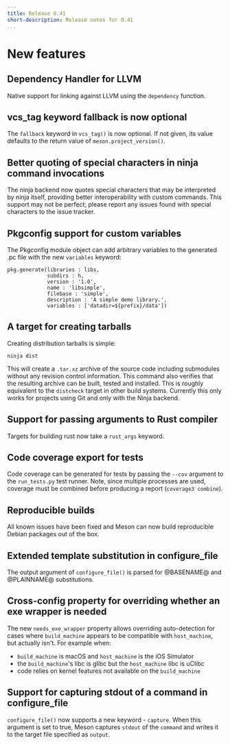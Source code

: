 ```yaml
---
title: Release 0.41
short-description: Release notes for 0.41
...
```


# New features

## Dependency Handler for LLVM

Native support for linking against LLVM using the `dependency` function.

## vcs_tag keyword fallback is now optional

The `fallback` keyword in `vcs_tag()` is now optional. If not given,
its value defaults to the return value of `meson.project_version()`.

## Better quoting of special characters in ninja command invocations

The ninja backend now quotes special characters that may be
interpreted by ninja itself, providing better interoperability with
custom commands. This support may not be perfect; please report any
issues found with special characters to the issue tracker.

## Pkgconfig support for custom variables

The Pkgconfig module object can add arbitrary variables to the generated .pc
file with the new `variables` keyword:
```meson
pkg.generate(libraries : libs,
             subdirs : h,
             version : '1.0',
             name : 'libsimple',
             filebase : 'simple',
             description : 'A simple demo library.',
             variables : ['datadir=${prefix}/data'])
```

## A target for creating tarballs

Creating distribution tarballs is simple:

    ninja dist

This will create a `.tar.xz` archive of the source code including
submodules without any revision control information. This command also
verifies that the resulting archive can be built, tested and
installed. This is roughly equivalent to the `distcheck` target in
other build systems. Currently this only works for projects using Git
and only with the Ninja backend.

## Support for passing arguments to Rust compiler

Targets for building rust now take a `rust_args` keyword.

## Code coverage export for tests

Code coverage can be generated for tests by passing the `--cov` argument to
the `run_tests.py` test runner. Note, since multiple processes are used,
coverage must be combined before producing a report (`coverage3 combine`).

## Reproducible builds

All known issues have been fixed and Meson can now build reproducible Debian
packages out of the box.

## Extended template substitution in configure_file

The output argument of `configure_file()` is parsed for @BASENAME@ and
@PLAINNAME@ substitutions.

## Cross-config property for overriding whether an exe wrapper is needed

The new `needs_exe_wrapper` property allows overriding auto-detection for
cases where `build_machine` appears to be compatible with `host_machine`,
but actually isn't. For example when:
- `build_machine` is macOS and `host_machine` is the iOS Simulator
- the `build_machine`'s libc is glibc but the `host_machine` libc is uClibc
- code relies on kernel features not available on the `build_machine`

## Support for capturing stdout of a command in configure_file

`configure_file()` now supports a new keyword - `capture`. When this argument
is set to true, Meson captures `stdout` of the `command` and writes it to
the target file specified as `output`.
